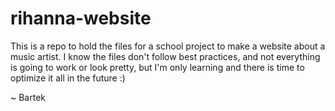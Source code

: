 # rihanna-website

This is a repo to hold the files for a school project to make a website about a music artist.
I know the files don't follow best practices, and not everything is going to work or look pretty, but I'm only learning and there is time to optimize it all in the future :)

~ Bartek
